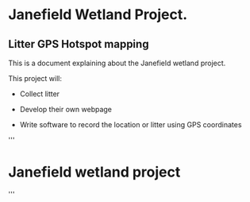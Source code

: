 # Janefield Wetland Project.
## Litter GPS Hotspot mapping 

This is a document explaining about the Janefield wetland project.

This project will:

* Collect litter

* Develop their own webpage 

* Write software to record the location or litter using GPS coordinates



'''
<html>
   <body>
      <h1> Janefield wetland project</h1>
   </body>
</html>

'''









